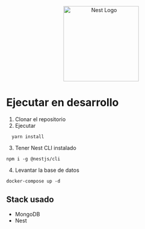 <p align="center">
  <a href="http://nestjs.com/" target="blank"><img src="https://nestjs.com/img/logo-small.svg" width="200" alt="Nest Logo" /></a>
</p>

# Ejecutar en desarrollo
1. Clonar el repositorio
2. Ejecutar
```
  yarn install
```
3. Tener Nest CLI instalado
```
npm i -g @nestjs/cli
``` 

4. Levantar la base de datos

```
docker-compose up -d
```

## Stack usado
* MongoDB
* Nest